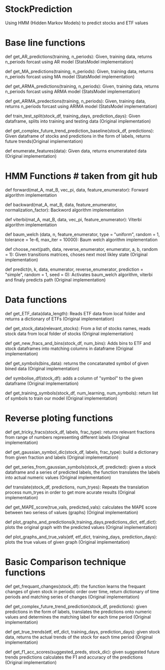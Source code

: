 # StockPrediction
Using HMM (Hidden Markov Models) to predict stocks and ETF values 

# Base line functions #

def get_AR_predictions(training, n_periods):
	Given, training data, returns n_periods forcast using AR model (StatsModel implementation)

def get_MA_predictions(training, n_periods):
	Given, training data, returns n_periods forcast using MA model (StatsModel implementation)

def get_ARMA_predictions(training, n_periods):
	Given, training data, returns n_periods forcast using ARMA model (StatsModel implementation)

def get_ARIMA_predections(training, n_periods):
	Given, training data, returns n_periods forcast using ARIMA model (StatsModel implementation)

def train_test_split(stock_df, training_days, prediction_days):
	Given dataframe, splits into training and testing data (Original implementation)

def get_complex_future_trend_prediction_baseline(stock_df, predictions):
    Given dataframe of stocks and predictions in the form of labels, returns future trends(Original implementation)

def enumerate_features(data):
	Given data, returns enumeratated data (Original implementation)
	
# HMM Functions # taken from git hub
	
def forward(mat_A, mat_B, vec_pi, data, feature_enumerator):
	Forward algorithm implementation 
	
def backward(mat_A, mat_B, data, feature_enumerator, normalization_factor):
	Backword algorithm implementation 
	
def viterbi(mat_A, mat_B, data, vec_pi, feature_enumerator):
	Viterbi algorithm implementation 

def baum_welch (data, n, feature_enumerator, type = "uniform", random = 1, tolerance = 1e-6, max_iter = 10000):
	Baum welch algorithm implementation 

def choose_next(path, data, reverse_enumerator, enumerator, a, b, random = 1):
	Given transitions matrices, choses next most likley state (Original implementation)
	
def predict(n, k, data, enumerator, reverse_enumerator, prediction = "simple", random = 1, seed = 0): 
	Activates baum_welch algorithm, viterbi and finaly predicts path (Original implementation)
	
# Data functions #

def get_ETF_data(data_length):
	Reads ETF data from local folder and returns a dictionary of ETFs (Original implementation)
	
def get_stock_data(relevant_stocks):
	From a list of stocks names, reads stock data from local folder of stocks (Original implementation)
	
def get_new_fracs_and_bins(stock_df, num_bins):
	Adds bins to ETF and stock dataframes into matching columns in dataframe (Original implementation)
	
def get_symbols(bins_data):
	returns the concatanated symbol of given bined data (Original implementation)
	
def symbolise_df(stock_df):
	adds a column of "symbol" to the given dataframe (Original implementation)
	
def get_training_symbols(stock_df, num_learning, num_symbols):
	return list of symbols to train our model (Original implementation)
	
# Reverse ploting functions #

def get_tricky_fracs(stock_df, labels, frac_type):
	returns relevant fractions from range of numbers representing different labels (Original implementation)
	
def get_gaussian_symbol_dic(stock_df, labels, frac_type):
	build a dictionary from given fraction and labels (Original implementation)
	
def get_series_from_gaussian_symbols(stock_df, predicted):
	given a stock dataframe and a series of predicted labels, the function translates the labels into actual numeric values (Original implementation)
	
def translate(stock_df, predictions, num_tryes):
	Repeats the translation process num_tryes in order to get more acurate results (Original implementation)

def get_MAPE_score(true_vals, predicted_vals):
	calculates the MAPE score between two seriess of values (graphs) (Original implementation)
	
def plot_graphs_and_predictions(k,training_days,predictions_dict, etf_dict):
	plots the original graph with the predicted values (Original implementation)
	
def plot_graphs_and_true_vals(etf, etf_dict, training_days, prediction_days):
	plots the true values of given graph (Original implementation)
	
# Basic Comparison technique functions #

def get_frequant_changes(stock_df):
	the function learns the frequant changes of given stock in periodic order over time, return dictionary of time periods and matching series of changes (Original implementation)

def get_complex_future_trend_prediction(stock_df, predictions):
	given predictions in the form of labels, translates the predictions onto numeric values and determines the matching label for each time period (Original implementation)
	
def get_true_trends(etf, etf_dict, training_days, prediction_days):
	given stock data, returns the actual trends of the stock for each time period (Original implementation)
	
def get_f1_acc_scores(suggested_preds, stock_dic):
	given suggested future trends predictions calculates the F1 and accuracy of the predictions (Original implementation)
	
	
